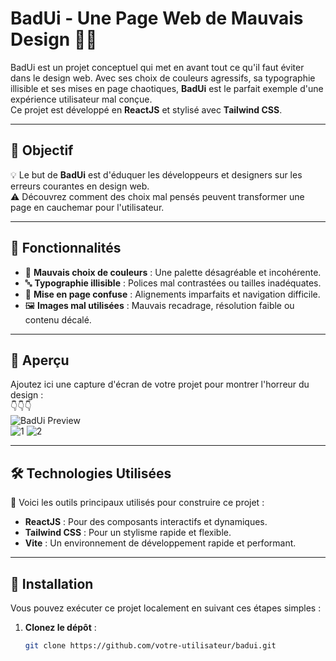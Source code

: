 # BadUi - Une Page Web de Mauvais Design 🎨❌  

BadUi est un projet conceptuel qui met en avant tout ce qu'il faut éviter dans le design web. Avec ses choix de couleurs agressifs, sa typographie illisible et ses mises en page chaotiques, **BadUi** est le parfait exemple d'une expérience utilisateur mal conçue.  
Ce projet est développé en **ReactJS** et stylisé avec **Tailwind CSS**.  

---

## 🎯 Objectif  

💡 Le but de **BadUi** est d'éduquer les développeurs et designers sur les erreurs courantes en design web.  
⚠️ Découvrez comment des choix mal pensés peuvent transformer une page en cauchemar pour l'utilisateur.  

---

## 🚫 Fonctionnalités  

- 🎨 **Mauvais choix de couleurs** : Une palette désagréable et incohérente.  
- 🔤 **Typographie illisible** : Polices mal contrastées ou tailles inadéquates.  
- 🧩 **Mise en page confuse** : Alignements imparfaits et navigation difficile.  
- 🖼️ **Images mal utilisées** : Mauvais recadrage, résolution faible ou contenu décalé.  

---

## 👀 Aperçu  

Ajoutez ici une capture d'écran de votre projet pour montrer l'horreur du design :  
👇👇👇  
![BadUi Preview](https://via.placeholder.com/800x400)  
![1](https://github.com/user-attachments/assets/64747324-aff2-4d22-96f3-6adf37f6eb09)
![2](https://github.com/user-attachments/assets/ee93da33-7a66-4c3d-96b9-499d1ece93f2)

---

## 🛠️ Technologies Utilisées  

🔧 Voici les outils principaux utilisés pour construire ce projet :  
- **ReactJS** : Pour des composants interactifs et dynamiques.  
- **Tailwind CSS** : Pour un stylisme rapide et flexible.  
- **Vite** : Un environnement de développement rapide et performant.  

---

## 🚀 Installation  

Vous pouvez exécuter ce projet localement en suivant ces étapes simples :  

1. **Clonez le dépôt** :  
   ```bash
   git clone https://github.com/votre-utilisateur/badui.git
